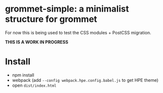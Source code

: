 # grommet-simple: a minimalist structure for grommet

For now this is being used to test the CSS modules + PostCSS migration.

**THIS IS A WORK IN PROGRESS**

# Install

* npm install
* webpack (add `--config webpack.hpe.config.babel.js` to get HPE theme)
* open `dist/index.html`

